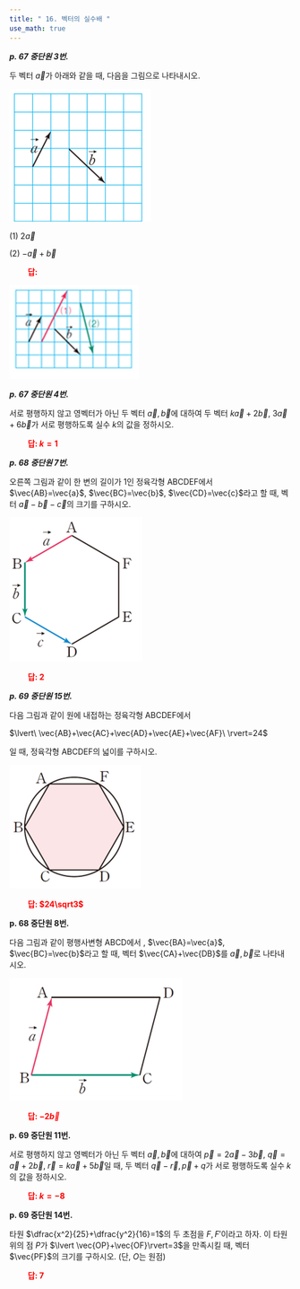 ```yaml
---
title: " 16. 벡터의 실수배 "
use_math: true
---
```


***p. 67 중단원 3번.***

두 벡터 $\vec{a}$가 아래와 같을 때, 다음을 그림으로 나타내시오.

<img src="/assets/Pasted image 20240515203905.png"/>

(1) $2\vec{a}$

(2) $-\vec{a}+\vec{b}$

**<span style="color: red;">$\qquad$답: </span>**

<img src="/assets/Pasted image 20240516215857.png"/>

***p. 67 중단원 4번.***

서로 평행하지 않고 영벡터가 아닌 두 벡터 $\vec{a}, \vec{b}$에 대하여 두 벡터 $k\vec{a}+2\vec{b}$, $3\vec{a}+6\vec{b}$가 서로 평행하도록 실수 $k$의 값을 정하시오.


 **<span style="color: red;">$\qquad$답: $k=1$</span>** 

***p. 68 중단원 7번.***

오른쪽 그림과 같이 한 변의 길이가 1인 정육각형 ABCDEF에서 $\vec{AB}=\vec{a}$, $\vec{BC}=\vec{b}$, $\vec{CD}=\vec{c}$라고 할 때, 벡터 $\vec{a}-\vec{b}-\vec{c}$의 크기를 구하시오.

<img src="/assets/Pasted image 20240515205557.png"/>

 **<span style="color: red;">$\qquad$답: $2$</span>** 


***p. 69 중단원 15번.***

다음 그림과 같이 원에 내접하는 정육각형 ABCDEF에서

$\lvert\ \vec{AB}+\vec{AC}+\vec{AD}+\vec{AE}+\vec{AF}\ \rvert=24$

일 때, 정육각형 ABCDEF의 넓이를 구하시오.

<img src="/assets/Pasted image 20240515210024.png"/>

 **<span style="color: red;">$\qquad$답: $24\sqrt3$</span>** 



 **p. 68 중단원 8번.**

다음 그림과 같이 평행사변형 ABCD에서 , $\vec{BA}=\vec{a}$, $\vec{BC}=\vec{b}$라고 할 때, 벡터 $\vec{CA}+\vec{DB}$를 $\vec{a}, \vec{b}$로 나타내시오.

<img src="/assets/Pasted image 20240516215101.png"/>

 **<span style="color: red;">$\qquad$답: $-2\vec{b}$</span>** 

**p. 69 중단원 11번.**

서로 평행하지 않고 영벡터가 아닌 두 벡터 $\vec{a}, \vec{b}$에 대하여 $\vec{p}=2\vec{a}-3\vec{b}$, $\vec{q}=\vec{a}+2\vec{b}$, $\vec{r}=k\vec{a}+5\vec{b}$일 때, 두 벡터 $\vec{q}-\vec{r}, \vec{p}+{q}$가 서로 평행하도록 실수 $k$의 값을 정하시오.

 **<span style="color: red;">$\qquad$답: $k=-8$</span>** 


**p. 69 중단원 14번.**

타원 $\dfrac{x^2}{25}+\dfrac{y^2}{16}=1$의 두 초점을 $F, F'$이라고 하자. 이 타원 위의 점 $P$가 $\lvert \vec{OP}+\vec{OF}\rvert=3$을 만족시킬 때, 벡터 $\vec{PF}$의 크기를 구하시오. (단, $O$는 원점)

 **<span style="color: red;">$\qquad$답: $7$</span>** 









